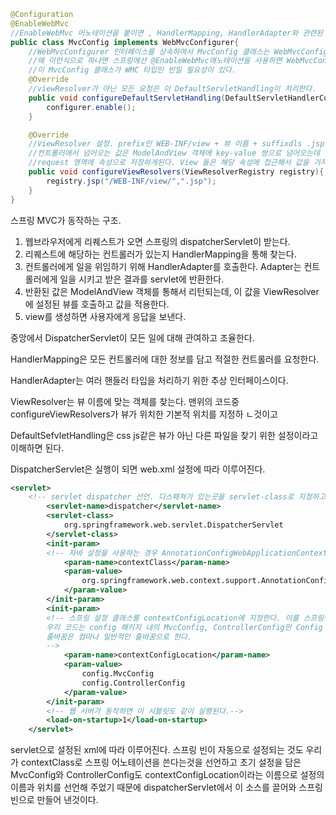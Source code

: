 ```java
@Configuration
@EnableWebMvc
//EnableWebMvc 어노테이션을 붙이면 , HandlerMapping, HandlerAdapter와 관련된 설정이 자동으로 추가된다.
public class MvcConfig implements WebMvcConfigurer{
    //WebMvcConfigurer 인터페이스를 상속하여서 MvcConfig 클래스는 WebMvcConfigurer 타입 민이 된다.
    //왜 이런식으로 하냐면 스프링에선 @EnableWebMvc애노테이션을 사용하면 WebMvcConfigurer 타입 빈 객체의 메서드를 호출해서 MVC 설정을 추가하기 때문에
    //이 MvcConfig 클래스가 WMC 타입인 빈일 필요성이 있다. 
    @Override
    //viewResolver가 아닌 모든 요청은 이 DefaultServletHandling이 처리한다.
    public void configureDefaultServletHandling(DefaultServletHandlerConfigurer configurer){
        configurer.enable();
    }

    @Override
    //ViewResolver 설정. prefix인 WEB-INF/view + 뷰 이름 + suffixdls .jsp 인 뷰 코드를 요청한다.
    //컨트롤러에서 넘어오는 값은 ModelAndView 객체에 key-value 쌍으로 넘어오는데 이를 ViewResolver가
    //request 영역에 속성으로 저장하게된다. View 들은 해당 속성에 접근해서 값을 가져오는것이 가능하다.
    public void configureViewResolvers(ViewResolverRegistry registry){
        registry.jsp("/WEB-INF/view/",".jsp");
    }
}
```

스프링 MVC가 동작하는 구조.

1. 웹브라우저에게 리퀘스트가 오면 스프링의 dispatcherServlet이 받는다.
2. 리퀘스트에 해당하는 컨트롤러가 있는지 HandlerMapping을 통해 찾는다.
3. 컨트롤러에게 일을 위임하기 위해 HandlerAdapter를 호출한다. Adapter는 컨트롤러에게 일을 시키고 받은 결과를 servlet에 반환한다.
4. 반환된 값은 ModelAndView 객체를 통해서 리턴되는데, 이 값을 ViewResolver에 설정된 뷰를 호출하고 값을 적용한다.
5. view를 생성하면 사용자에게 응답을 보낸다.

중앙에서 DispatcherServlet이 모든 일에 대해 관여하고 조율한다.

HandlerMapping은 모든 컨트롤러에 대한 정보를 담고 적절한 컨트롤러를 요청한다.

HandlerAdapter는 여러 핸들러 타입을 처리하기 위한 추상 인터페이스이다.

ViewResolver는 뷰 이름에 맞는 객체를 찾는다. 맨위의 코드중 configureViewResolvers가 뷰가 위치한 기본적 위치를 지정하 ㄴ것이고

DefaultSefvletHandling은 css js같은 뷰가 아닌 다른 파일을 찾기 위한 설정이라고 이해하면 된다.

DispatcherServlet은 실행이 되면 web.xml 설정에 따라 이루어진다.

```xml
<servlet>
    <!-- servlet dispatcher 선언. 디스패쳐가 있는곳을 servlet-class로 지정하고 init-param에 파라미터를 넣어준다.-->
		<servlet-name>dispatcher</servlet-name>
		<servlet-class>
			org.springframework.web.servlet.DispatcherServlet
		</servlet-class>
		<init-param>
        <!-- 자바 설정을 사용하는 경우 AnnotationConfigWebApplicationContext 클래스를 사용한다.-->
			<param-name>contextClass</param-name>
			<param-value>
				org.springframework.web.context.support.AnnotationConfigWebApplicationContext
			</param-value>
		</init-param>
		<init-param>
        <!-- 스프링 설정 클래스를 contextConfigLocation에 지정한다. 이를 스프링이 읽어 스프링 MVC용 빈으로 올린다.
        우리 코드는 config 패키지 내의 MvcConfig, ControllerConfig만 Config 클래스로 인지하고 읽어들인다.
        줄바꿈은 컴마나 일반적인 줄바꿈으로 한다.
        -->
			<param-name>contextConfigLocation</param-name>
			<param-value>
				config.MvcConfig
				config.ControllerConfig
			</param-value>
		</init-param>
        <!-- 웹 서버가 동작하면 이 서블릿도 같이 실행된다.-->
		<load-on-startup>1</load-on-startup>
	</servlet>
```
servlet으로 설정된 xml에 따라 이루어진다. 스프링 빈이 자동으로 설정되는 것도 우리가 contextClass로 스프링 어노테이션을 쓴다는것을 선언하고
초기 설정을 담은 MvcConfig와 ControllerConfig도 contextConfigLocation이라는 이름으로 설정의 이름과 위치를 선언해 주었기 때문에
dispatcherServlet에서 이 소스를 끌어와 스프링 빈으로 만들어 낸것이다.

